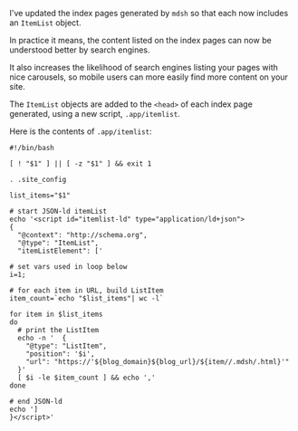 

I've updated the index pages generated by `mdsh` so that each now includes an `ItemList` object.

In practice it means, the content listed on the index pages can now be understood better by search engines.

It also increases the likelihood of search engines listing your pages with nice carousels, so mobile users can more easily find more content on your site.

The `ItemList` objects are added to the `<head>` of each index page generated, using a new script, `.app/itemlist`.

Here is the contents of `.app/itemlist`:

```shell
#!/bin/bash

[ ! "$1" ] || [ -z "$1" ] && exit 1

. .site_config

list_items="$1"

# start JSON-ld itemList
echo '<script id="itemlist-ld" type="application/ld+json">
{
  "@context": "http://schema.org",
  "@type": "ItemList",
  "itemListElement": ['

# set vars used in loop below
i=1;

# for each item in URL, build ListItem
item_count=`echo "$list_items"| wc -l`

for item in $list_items
do
  # print the ListItem
  echo -n '  {
    "@type": "ListItem",
    "position": '$i',
    "url": "https://'${blog_domain}${blog_url}/${item//.mdsh/.html}'"
  }'
  [ $i -le $item_count ] && echo ','
done

# end JSON-ld
echo ']
}</script>'


```
